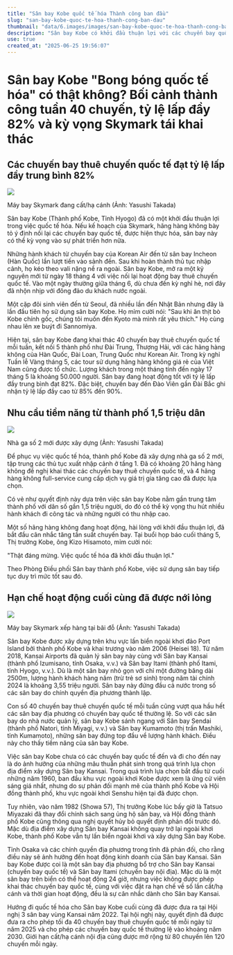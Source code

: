 ```yaml
---
title: "Sân bay Kobe quốc tế hóa Thành công ban đầu"
slug: "san-bay-kobe-quoc-te-hoa-thanh-cong-ban-dau"
thumbnail: "data/6.images/images/san-bay-kobe-quoc-te-hoa-thanh-cong-ban-dau.webp"
description: "Sân bay Kobe có khởi đầu thuận lợi với các chuyến bay quốc tế, đạt tỷ lệ lấp đầy cao và kỳ vọng vào sự phát triển hơn nữa."
use: true
created_at: "2025-06-25 19:56:07"
---
```


# Sân bay Kobe "Bong bóng quốc tế hóa" có thật không? Bối cảnh thành công tuần 40 chuyến, tỷ lệ lấp đầy 82% và kỳ vọng Skymark tái khai thác

## Các chuyến bay thuê chuyến quốc tế đạt tỷ lệ lấp đầy trung bình 82%

![](/images/20250625-10095243-merkmal-000-3-view.webp)

Máy bay Skymark đang cất/hạ cánh (Ảnh: Yasushi Takada)

Sân bay Kobe (Thành phố Kobe, Tỉnh Hyogo) đã có một khởi đầu thuận lợi trong việc quốc tế hóa. Nếu kế hoạch của Skymark, hãng hàng không bày tỏ ý định nối lại các chuyến bay quốc tế, được hiện thực hóa, sân bay này có thể kỳ vọng vào sự phát triển hơn nữa.

Những hành khách từ chuyến bay của Korean Air đến từ sân bay Incheon (Hàn Quốc) lần lượt tiến vào sảnh đến. Sau khi hoàn thành thủ tục nhập cảnh, họ kéo theo vali nặng nề ra ngoài. Sân bay Kobe, mở ra một kỷ nguyên mới từ ngày 18 tháng 4 với việc nối lại hoạt động bay thuê chuyến quốc tế. Vào một ngày thường giữa tháng 6, dù chưa đến kỳ nghỉ hè, nơi đây đã nhộn nhịp với đông đảo du khách nước ngoài.

Một cặp đôi sinh viên đến từ Seoul, đã nhiều lần đến Nhật Bản nhưng đây là lần đầu tiên họ sử dụng sân bay Kobe. Họ mỉm cười nói: "Sau khi ăn thịt bò Kobe chính gốc, chúng tôi muốn đến Kyoto mà mình rất yêu thích." Họ cùng nhau lên xe buýt đi Sannomiya.

Hiện tại, sân bay Kobe đang khai thác 40 chuyến bay thuê chuyến quốc tế mỗi tuần, kết nối 5 thành phố như Đài Trung, Thượng Hải, với các hãng hàng không của Hàn Quốc, Đài Loan, Trung Quốc như Korean Air. Trong kỳ nghỉ Tuần lễ Vàng tháng 5, các tour sử dụng hãng hàng không giá rẻ của Việt Nam cũng được tổ chức. Lượng khách trong một tháng tính đến ngày 17 tháng 5 là khoảng 50.000 người. Sân bay đang hoạt động tốt với tỷ lệ lấp đầy trung bình đạt 82%. Đặc biệt, chuyến bay đến Đào Viên gần Đài Bắc ghi nhận tỷ lệ lấp đầy cao từ 85% đến 90%.

## Nhu cầu tiềm năng từ thành phố 1,5 triệu dân

![](/images/20250625-10095243-merkmal-001-3-view.webp)

Nhà ga số 2 mới được xây dựng (Ảnh: Yasushi Takada)

Để phục vụ việc quốc tế hóa, thành phố Kobe đã xây dựng nhà ga số 2 mới, tập trung các thủ tục xuất nhập cảnh ở tầng 1. Đã có khoảng 20 hãng hàng không đề nghị khai thác các chuyến bay thuê chuyến quốc tế, và 4 hãng hàng không full-service cung cấp dịch vụ giá trị gia tăng cao đã được lựa chọn.

Có vẻ như quyết định này dựa trên việc sân bay Kobe nằm gần trung tâm thành phố với dân số gần 1,5 triệu người, do đó có thể kỳ vọng thu hút nhiều hành khách đi công tác và những người có thu nhập cao.

Một số hãng hàng không đang hoạt động, hài lòng với khởi đầu thuận lợi, đã bắt đầu cân nhắc tăng tần suất chuyến bay. Tại buổi họp báo cuối tháng 5, Thị trưởng Kobe, ông Kizo Hisamoto, mỉm cười nói:

"Thật đáng mừng. Việc quốc tế hóa đã khởi đầu thuận lợi."

Theo Phòng Điều phối Sân bay thành phố Kobe, việc sử dụng sân bay tiếp tục duy trì mức tốt sau đó.

## Hạn chế hoạt động cuối cùng đã được nới lỏng

![](/images/20250625-10095243-merkmal-002-3-view.webp)

Máy bay Skymark xếp hàng tại bãi đỗ (Ảnh: Yasushi Takada)

Sân bay Kobe được xây dựng trên khu vực lấn biển ngoài khơi đảo Port Island bởi thành phố Kobe và khai trương vào năm 2006 (Heisei 18). Từ năm 2018, Kansai Airports đã quản lý sân bay này cùng với Sân bay Kansai (thành phố Izumisano, tỉnh Osaka, v.v.) và Sân bay Itami (thành phố Itami, tỉnh Hyogo, v.v.). Dù là một sân bay nhỏ gọn với chỉ một đường băng dài 2500m, lượng hành khách hàng năm (trừ trẻ sơ sinh) trong năm tài chính 2024 là khoảng 3,55 triệu người. Sân bay này đứng đầu cả nước trong số các sân bay do chính quyền địa phương thành lập.

Con số 40 chuyến bay thuê chuyến quốc tế mỗi tuần cũng vượt qua hầu hết các sân bay địa phương có chuyến bay quốc tế thường lệ. So với các sân bay do nhà nước quản lý, sân bay Kobe sánh ngang với Sân bay Sendai (thành phố Natori, tỉnh Miyagi, v.v.) và Sân bay Kumamoto (thị trấn Mashiki, tỉnh Kumamoto), những sân bay đứng top đầu về lượng hành khách. Điều này cho thấy tiềm năng của sân bay Kobe.

Việc sân bay Kobe chưa có các chuyến bay quốc tế đến và đi cho đến nay là do ảnh hưởng của những mâu thuẫn phát sinh trong quá trình lựa chọn địa điểm xây dựng Sân bay Kansai. Trong quá trình lựa chọn bắt đầu từ cuối những năm 1960, ban đầu khu vực ngoài khơi Kobe được xem là ứng cử viên sáng giá nhất, nhưng do sự phản đối mạnh mẽ của thành phố Kobe và Hội đồng thành phố, khu vực ngoài khơi Senshu hiện tại đã được chọn.

Tuy nhiên, vào năm 1982 (Showa 57), Thị trưởng Kobe lúc bấy giờ là Tatsuo Miyazaki đã thay đổi chính sách sang ủng hộ sân bay, và Hội đồng thành phố Kobe cũng thông qua nghị quyết hủy bỏ quyết định phản đối trước đó. Mặc dù địa điểm xây dựng Sân bay Kansai không quay trở lại ngoài khơi Kobe, thành phố Kobe vẫn tự lấn biển ngoài khơi và xây dựng Sân bay Kobe.

Tỉnh Osaka và các chính quyền địa phương trong tỉnh đã phản đối, cho rằng điều này sẽ ảnh hưởng đến hoạt động kinh doanh của Sân bay Kansai. Sân bay Kobe được coi là một sân bay địa phương bổ trợ cho Sân bay Kansai (chuyến bay quốc tế) và Sân bay Itami (chuyến bay nội địa). Mặc dù là một sân bay trên biển có thể hoạt động 24 giờ, nhưng việc không được phép khai thác chuyến bay quốc tế, cùng với việc đặt ra hạn chế về số lần cất/hạ cánh và thời gian hoạt động, đều là sự cân nhắc dành cho Sân bay Kansai.

Hướng đi quốc tế hóa cho Sân bay Kobe cuối cùng đã được đưa ra tại Hội nghị 3 sân bay vùng Kansai năm 2022. Tại hội nghị này, quyết định đã được đưa ra cho phép tối đa 40 chuyến bay thuê chuyến quốc tế mỗi ngày từ năm 2025 và cho phép các chuyến bay quốc tế thường lệ vào khoảng năm 2030. Giới hạn cất/hạ cánh nội địa cũng được mở rộng từ 80 chuyến lên 120 chuyến mỗi ngày.